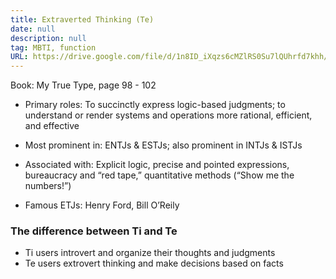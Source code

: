 ```yaml
---
title: Extraverted Thinking (Te)
date: null
description: null
tag: MBTI, function
URL: https://drive.google.com/file/d/1n8ID_iXqzs6cMZlRS0Su7lQUhrfd7khh/view?usp=sharing,https://practicaltyping.com/thinking-functions-te-ti/
---
```


Book: My True Type, page 98 - 102

- Primary roles: To succinctly express logic-based judgments; to understand or render systems and operations more rational, efficient, and effective

- Most prominent in: ENTJs & ESTJs; also prominent in INTJs & ISTJs 

- Associated with: Explicit logic, precise and pointed expressions, bureaucracy and “red tape,” quantitative methods (“Show me the numbers!”) 

- Famous ETJs: Henry Ford, Bill O’Reily

### The difference between Ti and Te
- Ti users introvert and organize their thoughts and judgments
- Te users extrovert thinking and make decisions based on facts
